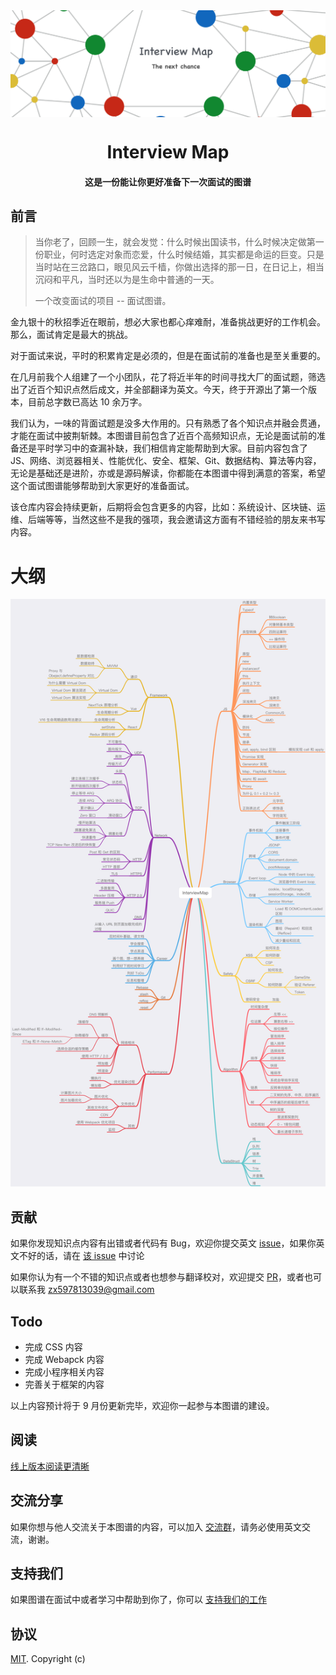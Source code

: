 <img align="center" src='./InterviewMap.png' />

<h1 align="center">
  Interview Map
</h1>

<h4 align="center">这是一份能让你更好准备下一次面试的图谱</h4>

## 前言

> 当你老了，回顾一生，就会发觉：什么时候出国读书，什么时候决定做第一份职业，何时选定对象而恋爱，什么时候结婚，其实都是命运的巨变。只是当时站在三岔路口，眼见风云千樯，你做出选择的那一日，在日记上，相当沉闷和平凡，当时还以为是生命中普通的一天。
>
> 一个改变面试的项目 -- 面试图谱。

金九银十的秋招季近在眼前，想必大家也都心痒难耐，准备挑战更好的工作机会。那么，面试肯定是最大的挑战。

对于面试来说，平时的积累肯定是必须的，但是在面试前的准备也是至关重要的。

在几月前我个人组建了一个小团队，花了将近半年的时间寻找大厂的面试题，筛选出了近百个知识点然后成文，并全部翻译为英文。今天，终于开源出了第一个版本，目前总字数已高达 10 余万字。

我们认为，一味的背面试题是没多大作用的。只有熟悉了各个知识点并融会贯通，才能在面试中披荆斩棘。本图谱目前包含了近百个高频知识点，无论是面试前的准备还是平时学习中的查漏补缺，我们相信肯定能帮助到大家。目前内容包含了 JS、网络、浏览器相关、性能优化、安全、框架、Git、数据结构、算法等内容，无论是基础还是进阶，亦或是源码解读，你都能在本图谱中得到满意的答案，希望这个面试图谱能够帮助到大家更好的准备面试。

该仓库内容会持续更新，后期将会包含更多的内容，比如：系统设计、区块链、运维、后端等等，当然这些不是我的强项，我会邀请这方面有不错经验的朋友来书写内容。

# 大纲

![mind](./InterviewMapMind.png)

## 贡献

如果你发现知识点内容有出错或者代码有 Bug，欢迎你提交英文 [issue](https://github.com/KieSun/Front-End-Interview-Map/issues/new)，如果你英文不好的话，请在 [该 issue](https://github.com/KieSun/InterviewMap/issues/18) 中讨论

如果你认为有一个不错的知识点或者也想参与翻译校对，欢迎提交 [PR](https://github.com/KieSun/Front-End-Interview-Map/pulls)，或者也可以联系我 <zx597813039@gmail.com>

## Todo

- 完成 CSS 内容
- 完成 Webapck 内容
- 完成小程序相关内容
- 完善关于框架的内容

以上内容预计将于 9 月份更新完毕，欢迎你一起参与本图谱的建设。

## 阅读

[线上版本阅读更清晰](https://yuchengkai.cn/docs/zh/)

## 交流分享

如果你想与他人交流关于本图谱的内容，可以加入 [交流群](https://github.com/KieSun/InterviewMap/issues/19)，请务必使用英文交流，谢谢。

## 支持我们

如果图谱在面试中或者学习中帮助到你了，你可以 [支持我们的工作](https://github.com/KieSun/InterviewMap/issues/20)

## 协议

[MIT](LICENSE). Copyright (c)
